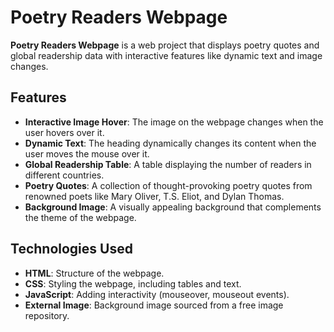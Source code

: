 # Poetry Readers Webpage

**Poetry Readers Webpage** is a web project that displays poetry quotes and global readership data with interactive features like dynamic text and image changes.
## Features

- **Interactive Image Hover**: The image on the webpage changes when the user hovers over it.
- **Dynamic Text**: The heading dynamically changes its content when the user moves the mouse over it.
- **Global Readership Table**: A table displaying the number of readers in different countries.
- **Poetry Quotes**: A collection of thought-provoking poetry quotes from renowned poets like Mary Oliver, T.S. Eliot, and Dylan Thomas.
- **Background Image**: A visually appealing background that complements the theme of the webpage.

## Technologies Used

- **HTML**: Structure of the webpage.
- **CSS**: Styling the webpage, including tables and text.
- **JavaScript**: Adding interactivity (mouseover, mouseout events).
- **External Image**: Background image sourced from a free image repository.


